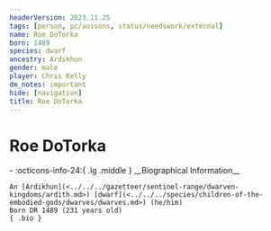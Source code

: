 ```yaml
---
headerVersion: 2023.11.25
tags: [person, pc/aussons, status/needswork/external]
name: Roe DoTorka
born: 1489
species: dwarf
ancestry: Ardikhun
gender: male
player: Chris Kelly
dm_notes: important
hide: [navigation]
title: Roe DoTorka
---
```

# Roe DoTorka
<div class="grid cards ext-narrow-margin ext-one-column" markdown>
- :octicons-info-24:{ .lg .middle } __Biographical Information__

    An [Ardikhun](<../../../gazetteer/sentinel-range/dwarven-kingdoms/ardith.md>) [dwarf](<../../../species/children-of-the-embodied-gods/dwarves/dwarves.md>) (he/him)  
    Born DR 1489 (231 years old)  
    { .bio }

</div>


